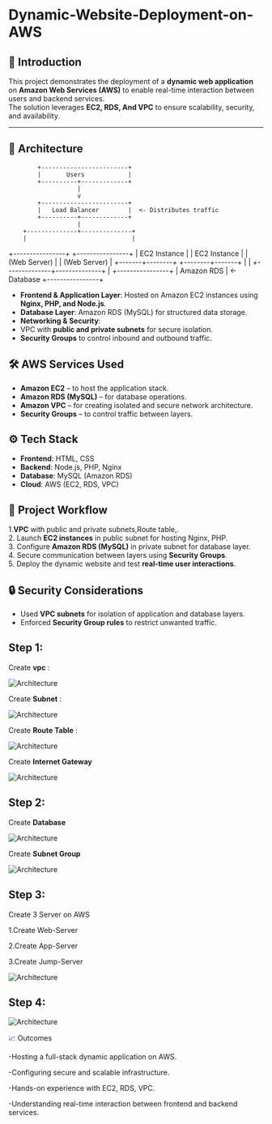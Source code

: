 # Dynamic-Website-Deployment-on-AWS

## 📌 Introduction
This project demonstrates the deployment of a **dynamic web application** on **Amazon Web Services (AWS)** to enable real-time interaction between users and backend services.  
The solution leverages **EC2, RDS, And VPC** to ensure scalability, security, and availability.


---------------------------------------------------------------------------------------------------------------------------------------------------------------------------------------------------------------------
## 🚀 Architecture


            +------------------------+
            |       Users            |
            +----------+-------------+
                       |
                       v
            +------------------------+
            |   Load Balancer        |  <- Distributes traffic
            +----------+-------------+
                       |
        +--------------+--------------+
        |                             |
+----------------+             +----------------+
|   EC2 Instance |             |   EC2 Instance |
|   (Web Server) |             |   (Web Server) |
+-------+--------+             +--------+-------+
        |                             |
        +--------------+--------------+
                       |
               +----------------+
               |  Amazon RDS    |  <- Database
               +----------------+






- **Frontend & Application Layer**: Hosted on Amazon EC2 instances using **Nginx, PHP, and Node.js**.  
- **Database Layer**: Amazon RDS (MySQL) for structured data storage.  
- **Networking & Security**:
- VPC with **public and private subnets** for secure isolation.
- **Security Groups** to control inbound and outbound traffic.



## 🛠️ AWS Services Used
- **Amazon EC2** – to host the application stack.  
- **Amazon RDS (MySQL)** – for database operations.  
- **Amazon VPC** – for creating isolated and secure network architecture.   
- **Security Groups** – to control traffic between layers.


## ⚙️ Tech Stack
- **Frontend**: HTML, CSS
- **Backend**: Node.js, PHP, Nginx  
- **Database**: MySQL (Amazon RDS)  
- **Cloud**: AWS (EC2, RDS, VPC)



## 📂 Project Workflow
1.**VPC** with public and private subnets,Route table,.  
2. Launch **EC2 instances** in public subnet for hosting Nginx, PHP.  
3. Configure **Amazon RDS (MySQL)** in private subnet for database layer.  
4. Secure communication between layers using **Security Groups**.   
5. Deploy the dynamic website and test **real-time user interactions**.  


## 🔒 Security Considerations
- Used **VPC subnets** for isolation of application and database layers.    
- Enforced **Security Group rules** to restrict unwanted traffic.


## Step 1:

Create **vpc** :

![Architecture](images/img-1.png)


Create **Subnet** :

![Architecture](images/img-2.png)

Create **Route Table** :

![Architecture](images/img-3.png)

Create **Internet Gateway**

![Architecture](images/img-4.png)


## Step 2:

Create **Database**

![Architecture](images/img-5.png)

Create **Subnet Group**

![Architecture](images/img-6.png)

## Step 3:

Create 3 Server on AWS

1.Create Web-Server

2.Create App-Server

3.Create Jump-Server


![Architecture](images/img-7.png)


## Step 4:

![Architecture](images/img-8.png)
  
📈 Outcomes

-Hosting a full-stack dynamic application on AWS.

-Configuring secure and scalable infrastructure.

-Hands-on experience with EC2, RDS, VPC.

-Understanding real-time interaction between frontend and backend services.






